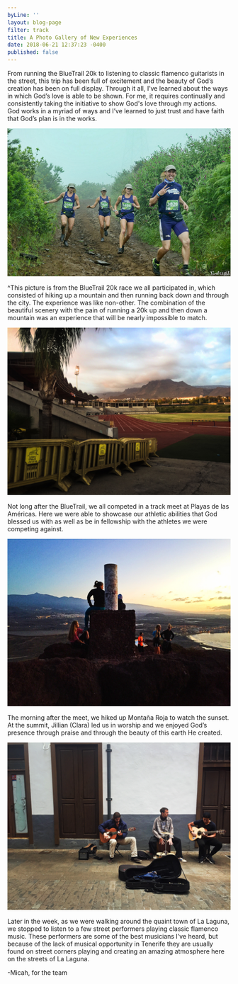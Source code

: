 ```yaml
---
byLine: ''
layout: blog-page
filter: track
title: A Photo Gallery of New Experiences
date: 2018-06-21 12:37:23 -0400
published: false
---
```

From running the BlueTrail 20k to listening to classic flamenco guitarists in the street, this trip has been full of excitement and the beauty of God’s creation has been on full display. Through it all, I’ve learned about the ways in which God’s love is able to be shown. For me, it requires continually and consistently taking the initiative to show God's love through my actions. God works in a myriad of ways and I’ve learned to just trust and have faith that God’s plan is in the works.

![](/uploads/2018/06/22/IMG_1831_polarr.jpeg)

^This picture is from the BlueTrail 20k race we all participated in, which consisted of hiking up a mountain and then running back down and through the city. The experience was like non-other. The combination of the beautiful scenery with the pain of running a 20k up and then down a mountain was an experience that will be nearly impossible to match.

![](/uploads/2018/06/22/IMG_1863_polarr.jpeg)

Not long after the BlueTrail, we all competed in a track meet at Playas de las Américas. Here we were able to showcase our athletic abilities that God blessed us with as well as be in fellowship with the athletes we were competing against.

![](/uploads/2018/06/22/IMG_1866_polarr.jpeg)

The morning after the meet, we hiked up Montaña Roja to watch the sunset. At the summit, Jillian (Clara) led us in worship and we enjoyed God’s presence through praise and through the beauty of this earth He created.

![](/uploads/2018/06/22/IMG_1888_polarr.jpeg)

Later in the week, as we were walking around the quaint town of La Laguna, we stopped to listen to a few street performers playing classic flamenco music. These performers are some of the best musicians I’ve heard, but because of the lack of musical opportunity in Tenerife they are usually found on street corners playing and creating an amazing atmosphere here on the streets of La Laguna.

-Micah, for the team